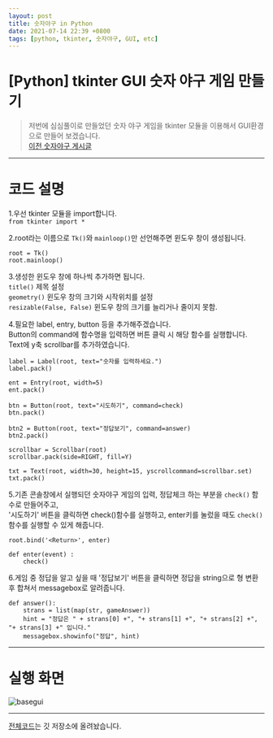 ```yaml
---
layout: post
title: 숫자야구 in Python
date: 2021-07-14 22:39 +0800
tags: [python, tkinter, 숫자야구, GUI, etc]
---
```


# [Python] tkinter GUI 숫자 야구 게임 만들기
>저번에 심심풀이로 만들었던 숫자 야구 게임을 tkinter 모듈을 이용해서 GUI환경으로 만들어 보겠습니다.  
[이전 숫자야구 게시글](https://mswoo.github.io/2021/07/06/baseball/)

***

# 코드 설명  
1.우선 tkinter 모듈을 import합니다.  
`from tkinter import *`

2.root라는 이름으로 `Tk()`와 `mainloop()`만 선언해주면 윈도우 창이 생성됩니다.  
```{.python}
root = Tk()
root.mainloop()
```

3.생성한 윈도우 창에 하나씩 추가하면 됩니다.  
`title()` 제목 설정  
`geometry()` 윈도우 창의 크기와 시작위치를 설정  
`resizable(False, False)` 윈도우 창의 크기를 늘리거나 줄이지 못함.
  
4.필요한 label, entry, button 등을 추가해주겠습니다.  
Button의 command에 함수명을 입력하면 버튼 클릭 시 해당 함수를 실행합니다.  
Text에 y축 scrollbar를 추가하였습니다.  
```{.python}
label = Label(root, text="숫자를 입력하세요.")
label.pack()

ent = Entry(root, width=5)
ent.pack()

btn = Button(root, text="시도하기", command=check)
btn.pack()

btn2 = Button(root, text="정답보기", command=answer)
btn2.pack()

scrollbar = Scrollbar(root)
scrollbar.pack(side=RIGHT, fill=Y)

txt = Text(root, width=30, height=15, yscrollcommand=scrollbar.set)
txt.pack()
```

5.기존 콘솔창에서 실행되던 숫자야구 게임의 입력, 정답체크 하는 부분을 `check()` 함수로 만들어주고,  
'시도하기' 버튼을 클릭하면 check()함수를 실행하고, enter키를 눌렀을 때도 `check()` 함수를 실행할 수 있게 해줍니다.
```{.python}
root.bind('<Return>', enter)

def enter(event) :
	check()
```

6.게임 중 정답을 알고 싶을 때 '정답보기' 버튼을 클릭하면 정답을 string으로 형 변환 후 합쳐서 messagebox로 알려줍니다.
```{.python}
def answer():
	strans = list(map(str, gameAnswer))
	hint = "정답은 " + strans[0] +", "+ strans[1] +", "+ strans[2] +", "+ strans[3] +" 입니다."
	messagebox.showinfo("정답", hint)
```

***

# 실행 화면  
![basegui](https://user-images.githubusercontent.com/23252539/125631723-37fc2460-76c3-4b93-996b-243a170d0505.JPG)

***

[전체코드](https://github.com/MsWoo/Python/blob/main/baseball/baseball_gui.py)는 깃 저장소에 올려놨습니다.